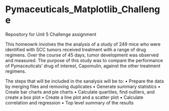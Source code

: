 # Pymaceuticals_Matplotlib_Challenge
Repository for Unit 5 Challenge assignment

This homeowrk involves the the analysis of a study of 249 mice who were identified with SCC tumors received treatment with a range of drug regimens. Over the course of 45 days, tumor development was observed and measured. The purpose of this study was to compare the performance of Pymaceuticals’ drug of interest, Capomulin, against the other treatment regimens.

The steps that will be included in the sanalysis will be to:
•	Prepare the data by merging files and removing duplicates
•	Generate summary statistics
•	Create bar charts and pie charts
•	Calculate quartiles, find outliers, and create a box plot
•	Create a line plot and a scatter plot
•	Calculate correlation and regression
•	Top level summary of the results

